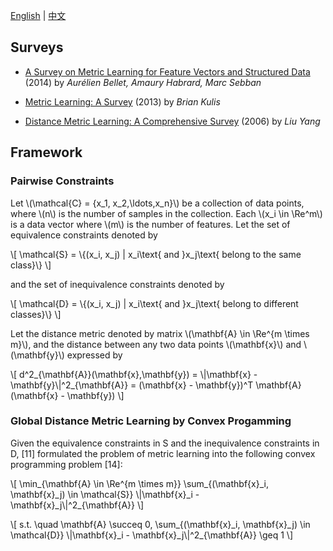 [English](/) | [中文](/cn/)

## Surveys ##

+ [A Survey on Metric Learning for Feature Vectors and Structured Data](http://arxiv.org/pdf/1306.6709v4.pdf) (2014) by *Aurélien Bellet, Amaury Habrard, Marc Sebban*

+ [Metric Learning: A Survey](http://web.cse.ohio-state.edu/~kulis/pubs/ftml_metric_learning.pdf) (2013) by *Brian Kulis*

+ [Distance Metric Learning: A Comprehensive Survey](http://www.cs.cmu.edu/~liuy/frame_survey_v2.pdf) (2006) by *Liu Yang*

## Framework ##

### Pairwise Constraints ###

Let \\(\\mathcal{C} = \{x\_1, x\_2,\\ldots,x\_n\}\\) be a collection of data points, where \\(n\\) is the number of samples in the collection. Each \\(x\_i \\in \\Re^m\\) is a data vector where \\(m\\) is the number of features. Let the set of equivalence constraints denoted by

\\[
\\mathcal{S} = \\{(x\_i, x\_j) | x\_i\\text{ and }x\_j\\text{ belong to the same class}\\}
\\]

and the set of inequivalence constraints denoted by

\\[
\\mathcal{D} = \\{(x\_i, x\_j) | x\_i\\text{ and }x\_j\\text{ belong to different classes}\\}
\\]

Let the distance metric denoted by matrix \\(\\mathbf{A} \\in \\Re^{m \times m}\\), and the distance between any two data points \\(\\mathbf{x}\\) and \\(\\mathbf{y}\\) expressed by

\\[
d^2\_{\\mathbf{A}}(\\mathbf{x},\\mathbf{y}) = \\|\\mathbf{x} - \\mathbf{y}\\|^2\_{\\mathbf{A}} = (\\mathbf{x} - \\mathbf{y})^T \\mathbf{A} (\\mathbf{x} - \\mathbf{y}) 
\\]

### Global Distance Metric Learning by Convex Progamming ###

Given the equivalence constraints in S and the inequivalence constraints in D, [11] formulated the problem of metric learning into the following convex programming problem [14]:

\\[
\\min\_{\\mathbf{A} \\in \\Re^{m \\times m}} \\sum\_{(\\mathbf{x}\_i, \\mathbf{x}\_j) \\in \\mathcal{S}} \\|\\mathbf{x}\_i - \\mathbf{x}\_j\\|^2\_{\\mathbf{A}}
\\]

\\[
s.t. \\quad \\mathbf{A} \\succeq 0, \\sum\_{(\\mathbf{x}\_i, \\mathbf{x}\_j) \\in \\mathcal{D}} \\|\\mathbf{x}\_i - \\mathbf{x}\_j\\|^2\_{\\mathbf{A}} \\geq 1
\\]